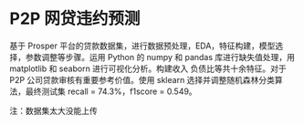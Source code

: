 # P2P 网贷违约预测

基于 Prosper 平台的贷款数据集，进行数据预处理，EDA，特征构建，模型选择，参数调整等步骤。运用 Python 的 numpy 和 pandas 库进行缺失值处理，用 matplotlib 和 seaborn 进行可视化分析。构建收入
负债比等共十余特征。对于 P2P 公司贷款审核有重要参考价值。使用 sklearn 选择并调整随机森林分类算法，最终测试集 recall = 74.3%，f1score = 0.549。

注：数据集太大没能上传
